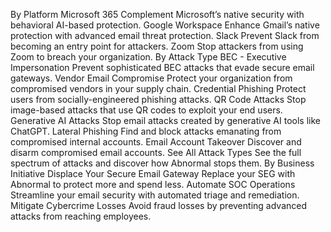 By Platform
Microsoft 365
Complement Microsoft’s native security with behavioral AI-based protection.
Google Workspace
Enhance Gmail’s native protection with advanced email threat protection.
Slack
Prevent Slack from becoming an entry point for attackers.
Zoom
Stop attackers from using Zoom to breach your organization.
By Attack Type
BEC - Executive Impersonation
Prevent sophisticated BEC attacks that evade secure email gateways.
Vendor Email Compromise
Protect your organization from compromised vendors in your supply chain.
Credential Phishing
Protect users from socially-engineered phishing attacks.
QR Code Attacks
Stop image-based attacks that use QR codes to exploit your end users.
Generative AI Attacks
Stop email attacks created by generative AI tools like ChatGPT.
Lateral Phishing
Find and block attacks emanating from compromised internal accounts.
Email Account Takeover
​​Discover and disarm compromised email accounts.
See All Attack Types
See the full spectrum of attacks and discover how Abnormal stops them.
By Business Initiative
Displace Your Secure Email Gateway
Replace your SEG with Abnormal to protect more and spend less.
Automate SOC Operations
Streamline your email security with automated triage and remediation.
Mitigate Cybercrime Losses
Avoid fraud losses by preventing advanced attacks from reaching employees.